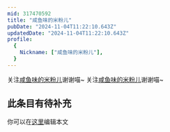 ```yaml
---
mid: 317470592
title: "咸鱼味的米粉儿"
pubDate: "2024-11-04T11:22:10.643Z"
updatedDate: "2024-11-04T11:22:10.643Z"
profile:
  {
    Nickname: ["咸鱼味的米粉儿"],
  }
---
```


关注[咸鱼味的米粉儿](https://space.bilibili.com/317470592)谢谢喵~ 关注[咸鱼味的米粉儿](https://space.bilibili.com/317470592)谢谢喵~

## 此条目有待补充
你可以在[这里](https://github.com/Yuhanawa/VTuber.ICU-Content/edit/master/v/咸鱼味的米粉儿/index.md)编辑本文
